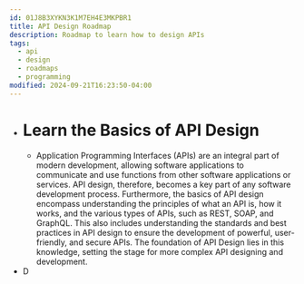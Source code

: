 ```yaml
---
id: 01J8B3XYKN3K1M7EH4E3MKPBR1
title: API Design Roadmap
description: Roadmap to learn how to design APIs
tags:
  - api
  - design
  - roadmaps
  - programming
modified: 2024-09-21T16:23:50-04:00
---
```

- # Learn the Basics of API Design
	- Application Programming Interfaces (APIs) are an integral part of modern development, allowing software applications to communicate and use functions from other software applications or services. API design, therefore, becomes a key part of any software development process. Furthermore, the basics of API design encompass understanding the principles of what an API is, how it works, and the various types of APIs, such as REST, SOAP, and GraphQL. This also includes understanding the standards and best practices in API design to ensure the development of powerful, user-friendly, and secure APIs. The foundation of API Design lies in this knowledge, setting the stage for more complex API designing and development.
- D